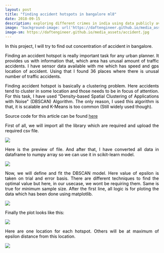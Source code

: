 ```yaml
---
layout: post
title: "finding accident hotspots in bangalore ml8"
date: 2018-09-15
description: exploring different crimes in india using data publicly available about it.
image: "background-image: url('https://daftengineer.github.io/media_assets/accident.jpg');"
image-sm: https://daftengineer.github.io/media_assets/accident.jpg
---
```


<div style="color:black;"><p></p>

 <p style="text-align:justify;">In this project, I will try to find out concentration of accident in bangalore. </p>
 <p style="text-align:justify;">Finding an accident hotspot is really important task for any urban planner. It provides us with information that, which area has unusal amount of traffic accidents. I have sensor data available with me which has speed and gps location of accident. Using that I found 36 places where there is unusal number of traffic accidents.</p>
 <p style="text-align:justify;">Finding accident hotspot is basically a clustering problem. Here accidents tend to cluster in some location and those needs to be in focus of attention. For this task, I have used "Density-based Spatial Clustering of Applications with Noise" (DBSCAN) Algorithm. The only reason, I used this algorithm is that, it is scalable and K-Means is too common (Still widely used though).</p>
 <p style="text-align:justify;">Source code for this article can be found <a href="https://github.com/daftengineer/MachineLearningProjects/blob/master/Accidents_in_Bangalore.ipynb">here</a></p>
 <p style="text-align:justify;">First of all, we will import all the library which are required and upload the required csv file.</p>
 <img src="https://daftengineer.github.io/media_assets/ml8p1.jpg" />
 <p style="text-align:justify;">Here is the preview of file. And after that, I have converted all data in dataframe to numpy array so we can use it in scikit-learn model.</p>
 <img src="https://daftengineer.github.io/media_assets/ml8p2.jpg" />
 <p style="text-align:justify;">Now, we will define and fit the DBSCAN model. Here value of epsilon is taken on trial and error basis. There are different techniques to find the optimal value but here, in our usecase, we wont be requiring them. Same is true for minimum sample size. After the first line, all logic is for ploting the data which has been done using matplotlib.</p>
  <img src="https://daftengineer.github.io/media_assets/ml8p3.jpg" />

 <p style="text-align:justify;">Finally the plot looks like this:</p>
  <img src="https://daftengineer.github.io/media_assets/ml8p4.jpg" />

 <p style="text-align:justify;">Here are one location for each hotspot. Others will be at maximum of epsilon distance from this location.</p>
  <img src="https://daftengineer.github.io/media_assets/ml8p5.jpg" />
 </div>

